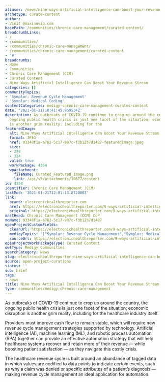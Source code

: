 ```yaml
---
aliases: /news/nine-ways-artificial-intelligence-can-boost-your-revenue-stream
archetype: curate-content
author:
- Vinit @maxinovip.com
basePath: /communities/chronic-care-management/curated-content/
breadcrumbLinks:
- /
- /communities/
- /communities/chronic-care-management/
- /communities/chronic-care-management/curated-content
- '#'
breadcrumbs:
- Home
- Communities
- Chronic Care Management (CCM)
- Curated Content
- Nine Ways Artificial Intelligence Can Boost Your Revenue Stream
categories: []
communityTopics:
- 'Symplur: Revenue Cycle Management'
- 'Symplur: Medical Coding'
contentCategories: medigy-chronic-care-management-curated-content
date: '2021-01-21T10:41:45.959534Z'
description: As outbreaks of COVID-19 continue to crop up around the country, the
  ongoing public health crisis is just one facet of the situation; economic disruption
  is another grim reality, including for the
featuredImage:
  alt: Nine Ways Artificial Intelligence Can Boost Your Revenue Stream
  format: JPEG
  href: 93348f1a-a782-5c17-907c-f3b12b7d1487-featuredImage.jpeg
  size:
  - 278
  - 324
  valid: true
  workPackage: 4354
  wpAttachment:
    fileName: Curated_Featured_Image.png
    link: /api/v3/attachments/10677/content
id: 4354
identifier: Chronic Care Management (CCM)
lastMod: '2021-01-21T12:01:13.872000Z'
link:
  brand: electronichealthreporter.com
  href: https://electronichealthreporter.com/9-ways-artificial-intelligence-can-boost-your-revenue-stream/
  original: https://electronichealthreporter.com/9-ways-artificial-intelligence-can-boost-your-revenue-stream/
mastHead: Chronic Care Management (CCM) CoP
mdName: 93348f1a-a782-5c17-907c-f3b12b7d1487
openProjectCustomFields:
  cleanUrl: https://electronichealthreporter.com/9-ways-artificial-intelligence-can-boost-your-revenue-stream/
  medigyTopics: '["Symplur: Revenue Cycle Management","Symplur: Medical Coding"]'
  sourceUrl: https://electronichealthreporter.com/9-ways-artificial-intelligence-can-boost-your-revenue-stream/
openProjectWorkPackageType: Curated Content
owlType: Medigy Communities
searchCategory: News
slug: electronichealthreporter-nine-ways-artificial-intelligence-can-boost-your-revenue-stream
source: open-project-curations
status: ''
sub: brief
tags:
- news
title: Nine Ways Artificial Intelligence Can Boost Your Revenue Stream
type: communities/medigy-chronic-care-management
---
```


<p>As outbreaks of COVID-19 continue to crop up around the country, the ongoing public health crisis is just one facet of the situation; economic disruption is another grim reality, including for the healthcare industry itself.</p><p>Providers must improve cash flow to remain stable, which will require new revenue cycle management strategies supported by technology. Artificial intelligence (AI), machine learning (ML), and robotic process automation (RPA) together can provide an effective automation strategy that will help healthcare systems recover and retain more of their revenue — while boosting patient satisfaction — as they navigate this costly crisis.</p><p>The healthcare revenue cycle is built around an abundance of tagged data in which values are codified to data points to indicate certain events, such as why a claim was denied or specific attributes of a patient’s diagnosis — making revenue cycle management an ideal application for automation.</p>